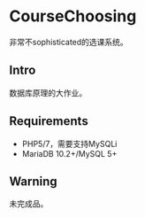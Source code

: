 # CourseChoosing
非常不sophisticated的选课系统。

## Intro
数据库原理的大作业。

## Requirements
* PHP5/7，需要支持MySQLi
* MariaDB 10.2+/MySQL 5+

## Warning
未完成品。

